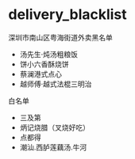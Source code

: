# delivery_blacklist
深圳市南山区粤海街道外卖黑名单

 - 汤先生·炖汤粗粮饭
 - 饼小六香酥烧饼
 - 蔡澜港式点心
 - 越师傅·越式法棍三明治



白名单
- 三及第
- 炳记烧腊（叉烧好吃）
- 点都得
- 潮汕.西胪莲藕汤.牛河
